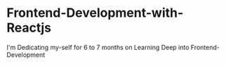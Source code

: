 # Frontend-Development-with-Reactjs
I'm Dedicating my-self for 6 to 7 months on Learning Deep into Frontend-Development

